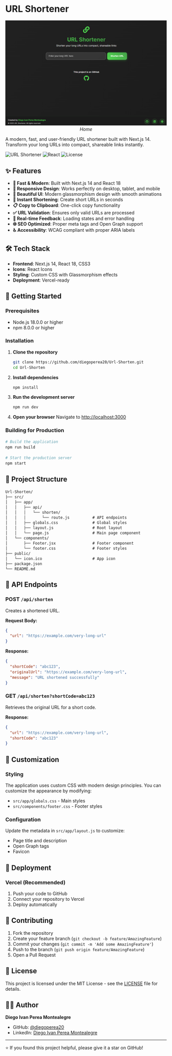 # URL Shortener

<p align="center">
  <img src="README-images/home.png" alt="Home">
  <br>
  <em>Home</em>
</p>

A modern, fast, and user-friendly URL shortener built with Next.js 14. Transform your long URLs into compact, shareable links instantly.

![URL Shortener](https://img.shields.io/badge/Next.js-14.2.4-black?style=for-the-badge&logo=next.js)
![React](https://img.shields.io/badge/React-18-blue?style=for-the-badge&logo=react)
![License](https://img.shields.io/badge/License-MIT-green?style=for-the-badge)

## ✨ Features

- **🚀 Fast & Modern**: Built with Next.js 14 and React 18
- **📱 Responsive Design**: Works perfectly on desktop, tablet, and mobile
- **🎨 Beautiful UI**: Modern glassmorphism design with smooth animations
- **🔗 Instant Shortening**: Create short URLs in seconds
- **📋 Copy to Clipboard**: One-click copy functionality
- **✅ URL Validation**: Ensures only valid URLs are processed
- **🔄 Real-time Feedback**: Loading states and error handling
- **🌐 SEO Optimized**: Proper meta tags and Open Graph support
- **♿ Accessibility**: WCAG compliant with proper ARIA labels

## 🛠️ Tech Stack

- **Frontend**: Next.js 14, React 18, CSS3
- **Icons**: React Icons
- **Styling**: Custom CSS with Glassmorphism effects
- **Deployment**: Vercel-ready

## 🚀 Getting Started

### Prerequisites

- Node.js 18.0.0 or higher
- npm 8.0.0 or higher

### Installation

1. **Clone the repository**

   ```bash
   git clone https://github.com/diegoperea20/Url-Shorten.git
   cd Url-Shorten
   ```

2. **Install dependencies**

   ```bash
   npm install
   ```

3. **Run the development server**

   ```bash
   npm run dev
   ```

4. **Open your browser**
   Navigate to [http://localhost:3000](http://localhost:3000)

### Building for Production

```bash
# Build the application
npm run build

# Start the production server
npm start
```

## 📁 Project Structure

```
Url-Shorten/
├── src/
│   ├── app/
│   │   ├── api/
│   │   │   └── shorten/
│   │   │       └── route.js          # API endpoints
│   │   ├── globals.css               # Global styles
│   │   ├── layout.js                 # Root layout
│   │   └── page.js                   # Main page component
│   └── components/
│       ├── Footer.jsx                # Footer component
│       └── footer.css                # Footer styles
├── public/
│   └── icon.ico                      # App icon
├── package.json
└── README.md
```

## 🔧 API Endpoints

### POST `/api/shorten`

Creates a shortened URL.

**Request Body:**

```json
{
  "url": "https://example.com/very-long-url"
}
```

**Response:**

```json
{
  "shortCode": "abc123",
  "originalUrl": "https://example.com/very-long-url",
  "message": "URL shortened successfully"
}
```

### GET `/api/shorten?shortCode=abc123`

Retrieves the original URL for a short code.

**Response:**

```json
{
  "url": "https://example.com/very-long-url",
  "shortCode": "abc123"
}
```

## 🎨 Customization

### Styling

The application uses custom CSS with modern design principles. You can customize the appearance by modifying:

- `src/app/globals.css` - Main styles
- `src/components/footer.css` - Footer styles

### Configuration

Update the metadata in `src/app/layout.js` to customize:

- Page title and description
- Open Graph tags
- Favicon

## 🚀 Deployment

### Vercel (Recommended)

1. Push your code to GitHub
2. Connect your repository to Vercel
3. Deploy automatically


## 🤝 Contributing

1. Fork the repository
2. Create your feature branch (`git checkout -b feature/AmazingFeature`)
3. Commit your changes (`git commit -m 'Add some AmazingFeature'`)
4. Push to the branch (`git push origin feature/AmazingFeature`)
5. Open a Pull Request

## 📝 License

This project is licensed under the MIT License - see the [LICENSE](LICENSE) file for details.

## 👨‍💻 Author

**Diego Ivan Perea Montealegre**

- GitHub: [@diegoperea20](https://github.com/diegoperea20)
- LinkedIn: [Diego Ivan Perea Montealegre](https://www.linkedin.com/in/diego-perea-montealegre)
  
---

⭐ If you found this project helpful, please give it a star on GitHub!
